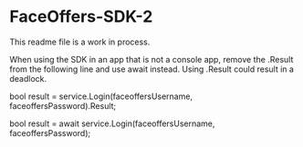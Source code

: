 # FaceOffers-SDK-2

This readme file is a work in process.

When using the SDK in an app that is not a console app, remove the .Result from the following line and use await instead. Using .Result could result in a deadlock.

bool result = service.Login(faceoffersUsername, faceoffersPassword).Result;

bool result = await service.Login(faceoffersUsername, faceoffersPassword);

